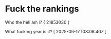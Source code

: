 # Fuck the rankings

Who the hell am I?
{ 21853030 }

What fucking year is it?
[ 2025-06-17T08:06:40Z ]
